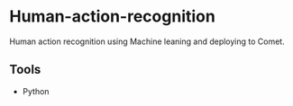 # Human-action-recognition
Human action recognition using Machine leaning and deploying to Comet.

## Tools
- Python
